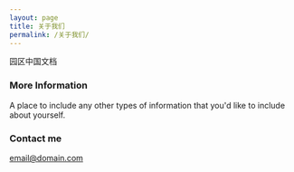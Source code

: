 ```yaml
---
layout: page
title: 关于我们
permalink: /关于我们/
---
```


园区中国文档

### More Information

A place to include any other types of information that you'd like to include about yourself.

### Contact me

[email@domain.com](mailto:huangju7231@126.com)
